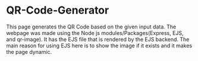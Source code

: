 # QR-Code-Generator
This page generates the QR Code based on the given input data. The webpage was made using the Node js modules/Packages(Express, EJS, and qr-image). It has the EJS file that is rendered by the EJS backend. The main reason for using EJS here is to show the image if it exists and it makes the page dynamic.
